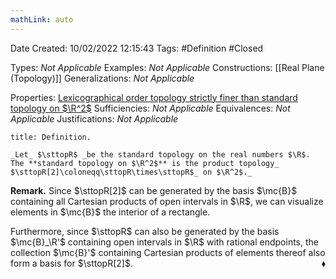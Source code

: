 ```yaml
---
mathLink: auto
---
```


<div class="topSpace"></div>

Date Created: 10/02/2022 12:15:43
Tags: #Definition #Closed 

Types: _Not Applicable_
Examples: _Not Applicable_
Constructions: [[Real Plane (Topology)]]
Generalizations: _Not Applicable_

Properties: [Lexicographical order topology strictly finer than standard topology on $\R^2$](Lexicographical%20order%20topology%20strictly%20finer%20than%20standard%20topology%20on%20R2.md)
Sufficiencies: _Not Applicable_
Equivalences: _Not Applicable_
Justifications: _Not Applicable_

``` ad-Definition
title: Definition.

_Let_ $\sttopR$ _be the standard topology on the real numbers $\R$. The **standard topology on $\R^2$** is the product topology_ $\sttopR[2]\coloneqq\sttopR\times\sttopR$_ on $\R^2$._

```

**Remark.** Since $\sttopR[2]$ can be generated by the basis $\mc{B}$ containing all Cartesian products of open intervals in $\R$, we can visualize elements in $\mc{B}$ the interior of a rectangle.

Furthermore, since $\sttopR$ can also be generated by the basis $\mc{B}_\R'$ containing open intervals in $\R$ with rational endpoints, the collection $\mc{B}'$ containing Cartesian products of elements thereof also form a basis for $\sttopR[2]$.<span style="float:right;">$\blacklozenge$</span>
